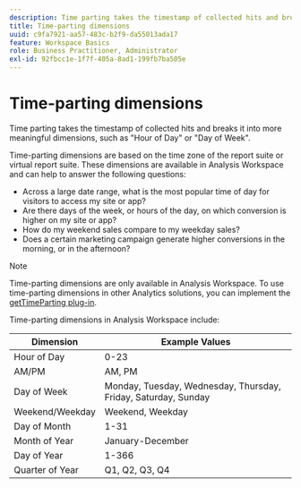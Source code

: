 ```yaml
---
description: Time parting takes the timestamp of collected hits and breaks it into more meaningful dimensions, such as "Hour of Day" or "Day of Week".
title: Time-parting dimensions
uuid: c9fa7921-aa57-483c-b2f9-da55013ada17
feature: Workspace Basics
role: Business Practitioner, Administrator
exl-id: 92fbcc1e-1f7f-405a-8ad1-199fb7ba505e
---
```

# Time-parting dimensions

Time parting takes the timestamp of collected hits and breaks it into more meaningful dimensions, such as "Hour of Day" or "Day of Week".

Time-parting dimensions are based on the time zone of the report suite or virtual report suite. These dimensions are available in Analysis Workspace and can help to answer the following questions:

* Across a large date range, what is the most popular time of day for visitors to access my site or app? 
* Are there days of the week, or hours of the day, on which conversion is higher on my site or app? 
* How do my weekend sales compare to my weekday sales? 
* Does a certain marketing campaign generate higher conversions in the morning, or in the afternoon?

>[!NOTE]
>
>Time-parting dimensions are only available in Analysis Workspace. To use time-parting dimensions in other Analytics solutions, you can implement the [getTimeParting plug-in](https://docs.adobe.com/content/help/en/analytics/implementation/vars/plugins/gettimeparting.html).

Time-parting dimensions in Analysis Workspace include: 

| Dimension | Example Values |
|--- |--- |
|Hour of Day|0-23|
|AM/PM|AM, PM|
|Day of Week|Monday, Tuesday, Wednesday, Thursday, Friday, Saturday, Sunday|
|Weekend/Weekday|Weekend, Weekday|
|Day of Month|1-31|
|Month of Year|January-December|
|Day of Year|1-366|
|Quarter of Year|Q1, Q2, Q3, Q4|
